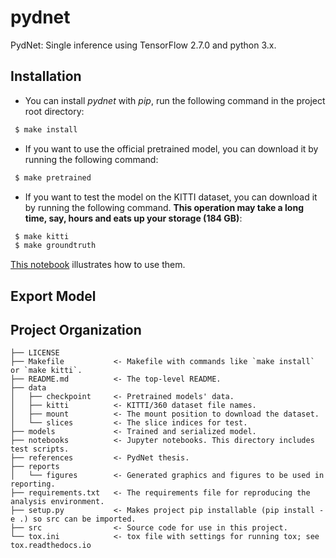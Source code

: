 pydnet
==============================

PydNet: Single inference using TensorFlow 2.7.0 and python 3.x.

Installation
------------
 - You can install *pydnet* with *pip*, run the following command in the project root directory:

```bash
 $ make install
```

 - If you want to use the official pretrained model, you can download it by running the following command:

```bash
 $ make pretrained
```

 - If you want to test the model on the KITTI dataset, you can download it by running the following command.
   **This operation may take a long time, say, hours and eats up your storage (184 GB)**:

```bash
 $ make kitti
 $ make groundtruth
```

[This notebook](./notebook/large_file_test.ipynb) illustrates how to use them.

Export Model
------------

Project Organization
------------

    ├── LICENSE
    ├── Makefile           <- Makefile with commands like `make install` or `make kitti`.
    ├── README.md          <- The top-level README.
    ├── data
    │   ├── checkpoint     <- Pretrained models' data.
    │   ├── kitti          <- KITTI/360 dataset file names.
    │   ├── mount          <- The mount position to download the dataset.
    │   └── slices         <- The slice indices for test.
    ├── models             <- Trained and serialized model.
    ├── notebooks          <- Jupyter notebooks. This directory includes test scripts.
    ├── references         <- PydNet thesis.
    ├── reports
    │   └── figures        <- Generated graphics and figures to be used in reporting.
    ├── requirements.txt   <- The requirements file for reproducing the analysis environment.
    ├── setup.py           <- Makes project pip installable (pip install -e .) so src can be imported.
    ├── src                <- Source code for use in this project.
    └── tox.ini            <- tox file with settings for running tox; see tox.readthedocs.io

